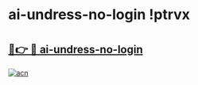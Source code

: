 # ai-undress-no-login !ptrvx

# <h2><a href="https://3n752z.esa.edu.pl?title=ai-undress-no-login&ref=ptrvx">🔗👉 🔴 ai-undress-no-login</a></h2>

[![acn](https://github.com/user-attachments/assets/0f9c940e-d8b0-45ae-aac7-cd30a18b3e1c)](https://3n752z.esa.edu.pl?title=ai-undress-no-login&ref=ptrvx)

